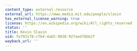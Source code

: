 ```yaml
---
content_type: external-resource
external_url: https://www.media.mit.edu/people/slavin
has_external_license_warning: true
license: https://en.wikipedia.org/wiki/All_rights_reserved
status: ''
title: Kevin Slavin
uid: fe7931f8-cfb4-4ab5-9038-92faed78bb2f
wayback_url: ''
---
```

